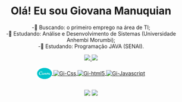 
<h1 align="center">Olá! Eu sou Giovana Manuquian</h1>

<div align="center">
  
-🔎 Buscando: o primeiro emprego na área de TI;<br>
-📕 Estudando: Análise e Desenvolvimento de Sistemas (Universidade Anhembi Morumbi);<br>
-📕 Estudando: Programação JAVA (SENAI).

</div>


<div align="center">
  <a href="https://github.com/Giovana-Manuquian">
 <img height="180em" src="https://github-readme-stats.vercel.app/api?username=Giovana-Manuquian&show_icons=true&theme=tokyonight"/>
 <img height="180em" src="https://github-readme-stats.vercel.app/api/top-langs/?username=Giovana-Manuquian&layout=compact&theme=tokyonight"/>
</div>
  
  <a href="https://github.com/Giovana-Manuquian">
   
<!--  <div style="display: inline_block"><br>     -->
  <div align="center"><br>
  <img align="center" alt="Gi-Canva" height="30" width="40" src="https://raw.githubusercontent.com/devicons/devicon/master/icons/canva/canva-original.svg" />
  <img align="center" alt="Gi-Css" height="30" width="40" src="https://cdn.jsdelivr.net/gh/devicons/devicon/icons/css3/css3-original.svg" />
  <img align="center" alt="Gi-html5" height="30" width="40" src="https://cdn.jsdelivr.net/gh/devicons/devicon/icons/html5/html5-original.svg" />
  <img align="center" alt="Gi-Javascript" height="30" width="40" src="https://cdn.jsdelivr.net/gh/devicons/devicon/icons/javascript/javascript-original.svg" />
  </div>
  
  ##
  
  <div align="center"> 
  <a href = "mailto:gmanuquian@gmail.com"><img src=https://img.shields.io/badge/Gmail-D14836?style=for-the-badge&logo=gmail&logoColor=white target="_blank"></a>
  <a href="https://www.linkedin.com/in/giovana-manuquian-a4829a188/" target="_blank"><img src="https://img.shields.io/badge/-LinkedIn-%230077B5?style=for-the-badge&logo=linkedin&logoColor=white" target="_blank"></a> 
  
  
  <!-- ![Snake animation](https://github.com/Giovana-Manuquian/Giovana-Manuquian/blob/output/github-contribution-grid-snake.svg) -->
 
  </div>
